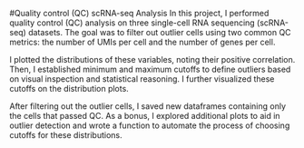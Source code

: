 #Quality control (QC) scRNA-seq Analysis
In this project, I performed quality control (QC) analysis on three single-cell RNA sequencing (scRNA-seq) datasets. The goal was to filter out outlier cells using two common QC metrics: the number of UMIs per cell and the number of genes per cell.

I plotted the distributions of these variables, noting their positive correlation. Then, I established minimum and maximum cutoffs to define outliers based on visual inspection and statistical reasoning. I further visualized these cutoffs on the distribution plots.

After filtering out the outlier cells, I saved new dataframes containing only the cells that passed QC. As a bonus, I explored additional plots to aid in outlier detection and wrote a function to automate the process of choosing cutoffs for these distributions.

